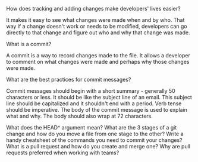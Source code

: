 How does tracking and adding changes make developers' lives easier?

It makes it easy to see what changes were made when and by who. That way if a change doesn't work or needs to be modified, developers can go directly to that change and figure out who and why that change was made.

What is a commit?

A commit is a way to record changes made to the file. It allows a developer to comment on what changes were made and perhaps why those changes were made. 

What are the best practices for commit messages?

Commit messages should begin with a short summary - generally 50 characters or less. It should be like the subject line of an email. This subject line should be capitalized and it shouldn't end with a period. Verb tense should be imperative. The body of the commit message is used to explain what and why. The body should also wrap at 72 characters.

What does the HEAD^ argument mean?
What are the 3 stages of a git change and how do you move a file from one stage to the other?
Write a handy cheatsheet of the commands you need to commit your changes?
What is a pull request and how do you create and merge one?
Why are pull requests preferred when working with teams?